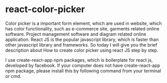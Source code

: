 # react-color-picker
Color picker is a important form element, which are used in website, which has color functionality, such as e-commerce site, garments related online software. Project management software and diagram related online application. React JS is the popular javascript library, which is faster than other javascript library and frameworks. So today I will give you the brief description about How to create color picker using react JS step by step.

I use create-react-app npm packages, which is boilerplate for react js, developed by facebook. If your computer does not have create-react-app npm package, please install this by following command from your terminal or cmd.
